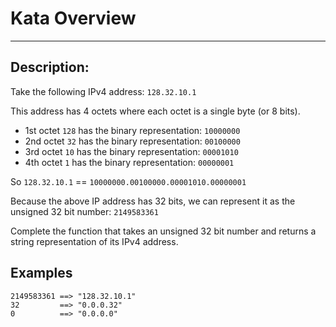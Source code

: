 # Kata Overview

---

## Description:

Take the following IPv4 address: `128.32.10.1`

This address has 4 octets where each octet is a single byte (or 8 bits).

- 1st octet `128` has the binary representation: `10000000`
- 2nd octet `32` has the binary representation: `00100000`
- 3rd octet `10` has the binary representation: `00001010`
- 4th octet `1` has the binary representation: `00000001`

So `128.32.10.1` == `10000000.00100000.00001010.00000001`

Because the above IP address has 32 bits, we can represent it as the unsigned 32 bit number: `2149583361`

Complete the function that takes an unsigned 32 bit number and returns a string representation of its IPv4 address.

## Examples

```
2149583361 ==> "128.32.10.1"
32         ==> "0.0.0.32"
0          ==> "0.0.0.0"
```

